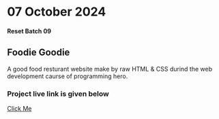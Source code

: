 <h1>07 October 2024</h1>
<h4>Reset Batch 09</h4>
<h2>Foodie Goodie</h2>
<p>A good food resturant website make by raw HTML & CSS durind the web development caurse of programming hero.</p>
<h3>Project live link is given below</h3>
<a href="https://mdtanvircse572.github.io/goodie-foodie/">Click Me</a>
